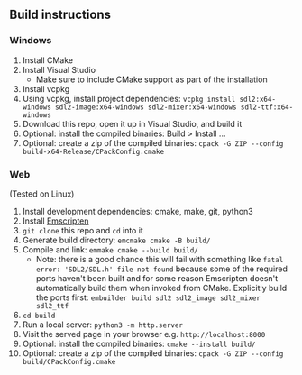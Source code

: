 ## Build instructions

### Windows

1. Install CMake
1. Install Visual Studio
    - Make sure to include CMake support as part of the installation
1. Install vcpkg
1. Using vcpkg, install project dependencies: `vcpkg install sdl2:x64-windows sdl2-image:x64-windows sdl2-mixer:x64-windows sdl2-ttf:x64-windows`
1. Download this repo, open it up in Visual Studio, and build it
1. Optional: install the compiled binaries: Build > Install ...
1. Optional: create a zip of the compiled binaries: `cpack -G ZIP --config build-x64-Release/CPackConfig.cmake`

### Web

(Tested on Linux)

1. Install development dependencies: cmake, make, git, python3
1. Install [Emscripten](https://emscripten.org/docs/getting_started/downloads.html)
1. `git clone` this repo and `cd` into it
1. Generate build directory: `emcmake cmake -B build/`
1. Compile and link: `emmake cmake --build build/`
    - Note: there is a good chance this will fail with something like `fatal error: 'SDL2/SDL.h' file not found` because some of the required ports haven't been built and for some reason Emscripten doesn't automatically build them when invoked from CMake. Explicitly build the ports first: `embuilder build sdl2 sdl2_image sdl2_mixer sdl2_ttf`
1. `cd build`
1. Run a local server: `python3 -m http.server`
1. Visit the served page in your browser e.g. `http://localhost:8000`
1. Optional: install the compiled binaries: `cmake --install build/`
1. Optional: create a zip of the compiled binaries: `cpack -G ZIP --config build/CPackConfig.cmake`
